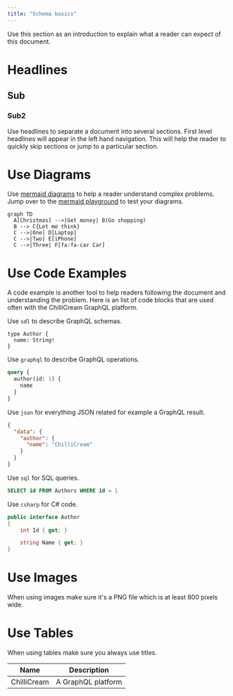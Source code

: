 ```yaml
---
title: "Schema basics"
---
```


Use this section as an introduction to explain what a reader can expect of this document.

# Headlines

## Sub

### Sub2

Use headlines to separate a document into several sections. First level headlines will appear in the left hand navigation. This will help the reader to quickly skip sections or jump to a particular section.

# Use Diagrams

Use [mermaid diagrams](https://mermaid-js.github.io/mermaid) to help a reader understand complex problems. Jump over to the [mermaid playground](https://mermaid-js.github.io/mermaid-live-editor) to test your diagrams.

```mermaid
graph TD
  A[Christmas] -->|Get money| B(Go shopping)
  B --> C{Let me think}
  C -->|One| D[Laptop]
  C -->|Two| E[iPhone]
  C -->|Three| F[fa:fa-car Car]
```

# Use Code Examples

A code example is another tool to help readers following the document and understanding the problem. Here is an list of code blocks that are used often with the ChilliCream GraphQL platform.

Use `sdl` to describe GraphQL schemas.

```sdl
type Author {
  name: String!
}
```

Use `graphql` to describe GraphQL operations.

```graphql
query {
  author(id: 1) {
    name
  }
}
```

Use `json` for everything JSON related for example a GraphQL result.

```json
{
  "data": {
    "author": {
      "name": "ChilliCream"
    }
  }
}
```

Use `sql` for SQL queries.

```sql
SELECT id FROM Authors WHERE id = 1
```

Use `csharp` for C# code.

```csharp
public interface Author
{
    int Id { get; }

    string Name { get; }
}
```

# Use Images

When using images make sure it's a PNG file which is at least 800 pixels wide.

# Use Tables

When using tables make sure you always use titles.

| Name        | Description        |
| ----------- | ------------------ |
| ChilliCream | A GraphQL platform |
